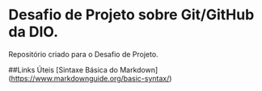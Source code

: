 # Desafio de Projeto sobre Git/GitHub da DIO.
Repositório criado para o Desafio de Projeto.


##Links Úteis
[Sintaxe Básica do Markdown] (https://www.markdownguide.org/basic-syntax/)
